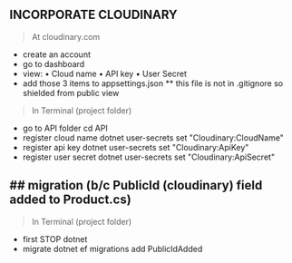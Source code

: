 ## INCORPORATE CLOUDINARY
> At cloudinary.com
  - create an account
  - go to dashboard
  - view:
    • Cloud name
    • API key
    • User Secret
  - add those 3 items to appsettings.json
      ** this file is not in .gitignore so shielded from public view
> In Terminal (project folder)
  - go to API folder
      cd API
  - register cloud name
    dotnet user-secrets set "Cloudinary:CloudName" <cloud name>
  - register api key
    dotnet user-secrets set "Cloudinary:ApiKey" <api key>    
  - register user secret
    dotnet user-secrets set "Cloudinary:ApiSecret" <user secret>

## ## migration (b/c PublicId (cloudinary) field added to Product.cs)
> In Terminal (project folder)
  - first STOP dotnet
  - migrate
    dotnet ef migrations add PublicIdAdded
